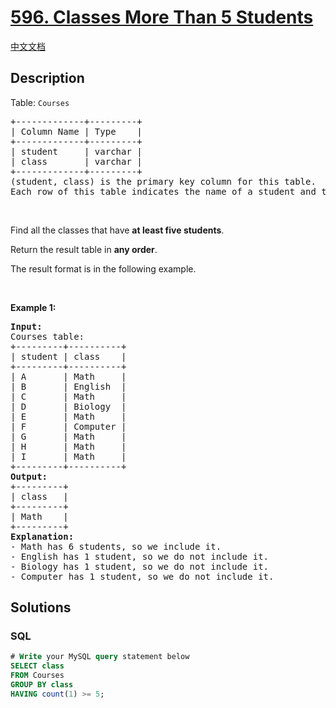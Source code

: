 # [596. Classes More Than 5 Students](https://leetcode.com/problems/classes-more-than-5-students)

[中文文档](/solution/0500-0599/0596.Classes%20More%20Than%205%20Students/README.md)

## Description

<p>Table: <code>Courses</code></p>

<pre>
+-------------+---------+
| Column Name | Type    |
+-------------+---------+
| student     | varchar |
| class       | varchar |
+-------------+---------+
(student, class) is the primary key column for this table.
Each row of this table indicates the name of a student and the class in which they are enrolled.
</pre>

<p>&nbsp;</p>

<p>Find all the classes that have <strong>at least five students</strong>.</p>

<p>Return the result table in <strong>any order</strong>.</p>

<p>The&nbsp;result format is in the following example.</p>

<p>&nbsp;</p>
<p><strong class="example">Example 1:</strong></p>

<pre>
<strong>Input:</strong> 
Courses table:
+---------+----------+
| student | class    |
+---------+----------+
| A       | Math     |
| B       | English  |
| C       | Math     |
| D       | Biology  |
| E       | Math     |
| F       | Computer |
| G       | Math     |
| H       | Math     |
| I       | Math     |
+---------+----------+
<strong>Output:</strong> 
+---------+
| class   |
+---------+
| Math    |
+---------+
<strong>Explanation:</strong> 
- Math has 6 students, so we include it.
- English has 1 student, so we do not include it.
- Biology has 1 student, so we do not include it.
- Computer has 1 student, so we do not include it.
</pre>

## Solutions

<!-- tabs:start -->

### **SQL**

```sql
# Write your MySQL query statement below
SELECT class
FROM Courses
GROUP BY class
HAVING count(1) >= 5;
```

<!-- tabs:end -->
